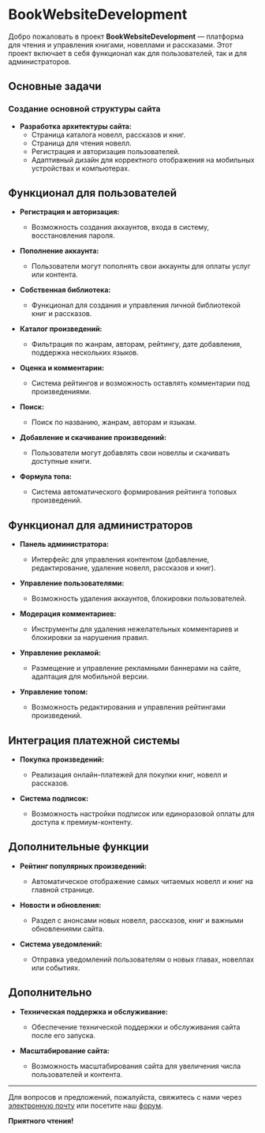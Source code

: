 # BookWebsiteDevelopment

Добро пожаловать в проект **BookWebsiteDevelopment**  — платформа для чтения и управления книгами, новеллами и рассказами. Этот проект включает в себя функционал как для пользователей, так и для администраторов.

## Основные задачи

### Создание основной структуры сайта

- **Разработка архитектуры сайта:**
  - Страница каталога новелл, рассказов и книг.
  - Страница для чтения новелл.
  - Регистрация и авторизация пользователей.
  - Адаптивный дизайн для корректного отображения на мобильных устройствах и компьютерах.

## Функционал для пользователей

- **Регистрация и авторизация:**
  - Возможность создания аккаунтов, входа в систему, восстановления пароля.
  
- **Пополнение аккаунта:**
  - Пользователи могут пополнять свои аккаунты для оплаты услуг или контента.
  
- **Собственная библиотека:**
  - Функционал для создания и управления личной библиотекой книг и рассказов.
  
- **Каталог произведений:**
  - Фильтрация по жанрам, авторам, рейтингу, дате добавления, поддержка нескольких языков.
  
- **Оценка и комментарии:**
  - Система рейтингов и возможность оставлять комментарии под произведениями.
  
- **Поиск:**
  - Поиск по названию, жанрам, авторам и языкам.
  
- **Добавление и скачивание произведений:**
  - Пользователи могут добавлять свои новеллы и скачивать доступные книги.
  
- **Формула топа:**
  - Система автоматического формирования рейтинга топовых произведений.

## Функционал для администраторов

- **Панель администратора:**
  - Интерфейс для управления контентом (добавление, редактирование, удаление новелл, рассказов и книг).
  
- **Управление пользователями:**
  - Возможность удаления аккаунтов, блокировки пользователей.
  
- **Модерация комментариев:**
  - Инструменты для удаления нежелательных комментариев и блокировки за нарушения правил.
  
- **Управление рекламой:**
  - Размещение и управление рекламными баннерами на сайте, адаптация для мобильной версии.
  
- **Управление топом:**
  - Возможность редактирования и управления рейтингами произведений.

## Интеграция платежной системы

- **Покупка произведений:**
  - Реализация онлайн-платежей для покупки книг, новелл и рассказов.
  
- **Система подписок:**
  - Возможность настройки подписок или единоразовой оплаты для доступа к премиум-контенту.

## Дополнительные функции

- **Рейтинг популярных произведений:**
  - Автоматическое отображение самых читаемых новелл и книг на главной странице.
  
- **Новости и обновления:**
  - Раздел с анонсами новых новелл, рассказов, книг и важными обновлениями сайта.
  
- **Система уведомлений:**
  - Отправка уведомлений пользователям о новых главах, новеллах или событиях.

## Дополнительно

- **Техническая поддержка и обслуживание:**
  - Обеспечение технической поддержки и обслуживания сайта после его запуска.
  
- **Масштабирование сайта:**
  - Возможность масштабирования сайта для увеличения числа пользователей и контента.

---

Для вопросов и предложений, пожалуйста, свяжитесь с нами через [электронную почту](mailto:support@example.com) или посетите наш [форум](http://example.com/forum).

**Приятного чтения!**
